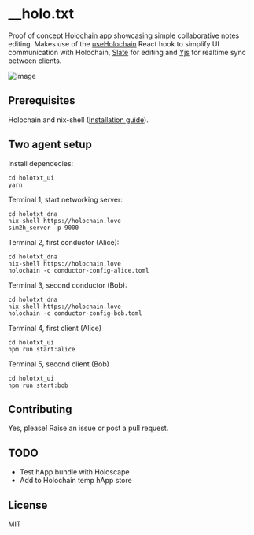 # __holo.txt

Proof of concept [Holochain](https://holochain.org) app showcasing simple collaborative notes editing. Makes use of the <a href='https://github.com/kristoferlund/react-holochain-hook'>useHolochain</a> React hook to simplify UI communication with Holochain, <a href='https://www.slatejs.org/'>Slate</a> for editing and <a href='https://yjs.dev/'>Yjs</a> for realtime sync between clients.

![image](https://user-images.githubusercontent.com/9698363/71314686-61cb0c00-244d-11ea-9429-2dd0e7c7d701.png)

## Prerequisites 

Holochain and nix-shell ([Installation guide](https://developer.holochain.org/docs/install/)).

## Two agent setup

Install dependecies:
```
cd holotxt_ui
yarn
```

Terminal 1, start networking server:

```
cd holotxt_dna
nix-shell https://holochain.love
sim2h_server -p 9000
```

Terminal 2, first conductor (Alice):

```
cd holotxt_dna
nix-shell https://holochain.love
holochain -c conductor-config-alice.toml
```

Terminal 3, second conductor (Bob):

```
cd holotxt_dna
nix-shell https://holochain.love
holochain -c conductor-config-bob.toml
```

Terminal 4, first client (Alice)

```
cd holotxt_ui
npm run start:alice
```

Terminal 5, second client (Bob)

```
cd holotxt_ui
npm run start:bob
```

## Contributing

Yes, please! Raise an issue or post a pull request. 

## TODO

- Test hApp bundle with Holoscape
- Add to Holochain temp hApp store

## License

MIT
